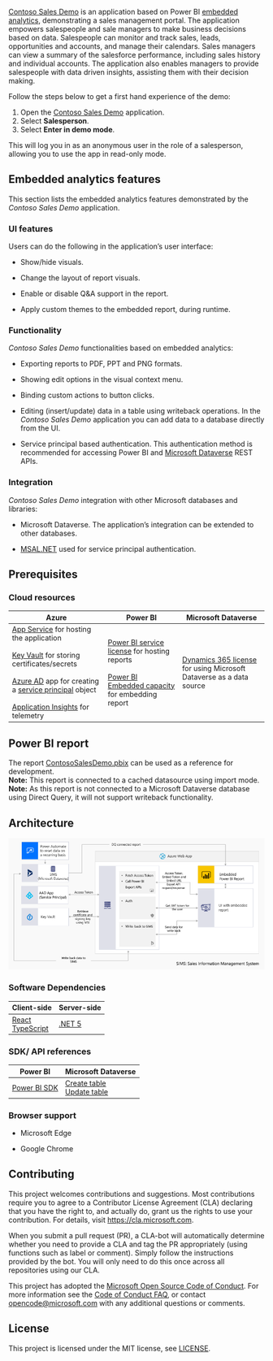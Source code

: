 [Contoso Sales Demo](https://contososalesdemo.azurewebsites.net/) is an application based on Power BI [embedded analytics](https://aka.ms/powerbi-embedded), demonstrating a sales management portal. The application empowers salespeople and sale managers to make business decisions based on data. Salespeople can monitor and track sales, leads, opportunities and accounts, and manage their calendars. Sales managers can view a summary of the salesforce performance, including sales history and individual accounts. The application also enables managers to provide salespeople with data driven insights, assisting them with their decision making.

Follow the steps below to get a first hand experience of the demo:
1. Open the [Contoso Sales Demo](http://contososalesdemo.azurewebsites.net/) application.
2. Select **Salesperson**.
3. Select **Enter in demo mode**. 

This will log you in as an anonymous user in the role of a salesperson, allowing you to use the app in read-only mode.


## Embedded analytics features

This section lists the embedded analytics features demonstrated by the *Contoso Sales Demo* application.



### UI features

Users can do the following in the application’s user interface:

* Show/hide visuals.

* Change the layout of report visuals.

* Enable or disable Q&A support in the report.

* Apply custom themes to the embedded report, during runtime.



### Functionality

*Contoso Sales Demo* functionalities based on embedded analytics:

* Exporting reports to PDF, PPT and PNG formats.

* Showing edit options in the visual context menu.

* Binding custom actions to button clicks.

* Editing (insert/update) data in a table using writeback operations. In the *Contoso Sales Demo* application you can add data to a database directly from the UI.

* Service principal based authentication. This authentication method is recommended for accessing Power BI and [Microsoft Dataverse](https://aka.ms/microsoft-dataverse) REST APIs.



### Integration

*Contoso Sales Demo* integration with other Microsoft databases and libraries:

* Microsoft Dataverse. The application’s integration can be extended to other databases.

* [MSAL.NET](https://aka.ms/MSAL) used for service principal authentication.



## Prerequisites


### Cloud resources

|Azure|Power BI|Microsoft Dataverse|
|-----|--------|---|
|[App Service](https://aka.ms/AppService) for hosting the application <br /><br /> [Key Vault](https://aka.ms/AzureKeyVault) for storing certificates/secrets <br /><br /> [Azure AD](https://aka.ms/AzureAd) app for creating a [service principal](https://aka.ms/embed-service-principal-certificate) object <br /><br /> [Application Insights](https://aka.ms/app-insights-overview) for telemetry|[Power BI service license](https://powerbi.microsoft.com/en-us/pricing) for hosting reports <br /><br /> [Power BI Embedded capacity](https://aka.ms/powerbi-embedded-pricing) for embedding report|[Dynamics 365 license](https://aka.ms/dynamics365) for using Microsoft Dataverse as a data source|


## Power BI report
The report [ContosoSalesDemo.pbix](ContosoSalesDemo/PowerBIReport/) can be used as a reference for development. <br />
**Note:** This report is connected to a cached datasource using import mode. <br />
**Note:** As this report is not connected to a Microsoft Dataverse database using Direct Query, it will not support writeback functionality.


## Architecture

![Architecture](ContosoSalesDemo/ClientApp/src/assets/Images/architecture.png)



### Software Dependencies

|Client-side|Server-side|
|-----------|-----------|
|[React](https://reactjs.org/) <br /> [TypeScript](https://www.typescriptlang.org/docs/)|[.NET 5](https://dotnet.microsoft.com/download/dotnet/5.0/)|



### SDK/ API references

|Power BI|Microsoft Dataverse|
|--------|---|
|[Power BI SDK](https://github.com/microsoft/PowerBI-CSharp)|[Create table](https://aka.ms/cds-create-entity-web-api) <br /> [Update table](https://aka.ms/update-delete-entities-using-web-api)|



### Browser support

* Microsoft Edge

* Google Chrome



## Contributing

This project welcomes contributions and suggestions. Most contributions require you to agree to a Contributor License Agreement (CLA) declaring that you have the right to, and actually do, grant us the rights to use your contribution. For details, visit
https://cla.microsoft.com.

When you submit a pull request (PR), a CLA-bot will automatically determine whether you need to provide a CLA and tag the PR appropriately (using functions such as label or comment). Simply follow the
instructions provided by the bot. You will only need to do this once across all repositories using our CLA.

This project has adopted the [Microsoft Open Source Code of Conduct](https://opensource.microsoft.com/codeofconduct/). For more information see the [Code of Conduct FAQ](https://opensource.microsoft.com/codeofconduct/faq/), or contact [opencode@microsoft.com](mailto:opencode@microsoft.com) with any additional questions or comments.



## License
This project is licensed under the MIT license, see [LICENSE](./LICENSE.txt).